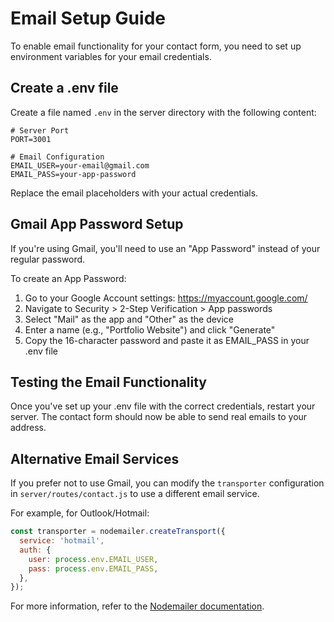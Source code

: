 # Email Setup Guide

To enable email functionality for your contact form, you need to set up environment variables for your email credentials.

## Create a .env file

Create a file named `.env` in the server directory with the following content:

```
# Server Port
PORT=3001

# Email Configuration
EMAIL_USER=your-email@gmail.com
EMAIL_PASS=your-app-password
```

Replace the email placeholders with your actual credentials.

## Gmail App Password Setup

If you're using Gmail, you'll need to use an "App Password" instead of your regular password.

To create an App Password:

1. Go to your Google Account settings: https://myaccount.google.com/
2. Navigate to Security > 2-Step Verification > App passwords
3. Select "Mail" as the app and "Other" as the device
4. Enter a name (e.g., "Portfolio Website") and click "Generate"
5. Copy the 16-character password and paste it as EMAIL_PASS in your .env file

## Testing the Email Functionality

Once you've set up your .env file with the correct credentials, restart your server. The contact form should now be able to send real emails to your address.

## Alternative Email Services

If you prefer not to use Gmail, you can modify the `transporter` configuration in `server/routes/contact.js` to use a different email service. 

For example, for Outlook/Hotmail:

```javascript
const transporter = nodemailer.createTransport({
  service: 'hotmail',
  auth: {
    user: process.env.EMAIL_USER,
    pass: process.env.EMAIL_PASS,
  },
});
```

For more information, refer to the [Nodemailer documentation](https://nodemailer.com/about/). 